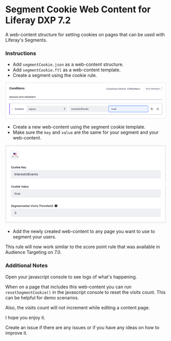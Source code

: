 # Segment Cookie Web Content for Liferay DXP 7.2

A web-content structure for setting cookies on pages that can be used with Liferay's Segments.

### Instructions

- Add `segmentCookie.json` as a web-content structure.
- Add `segmentCookie.ftl` as a web-content template.
- Create a segment using the cookie rule.

![web-content](/segment.png)

- Create a new web-content using the segment cookie template.
- Make sure the `key` and `value` are the same for your segment and your web-content.

![web-content](/web-content.png)

- Add the newly created web-content to any page you want to use to segment your users. 


This rule will now work similar to the score point rule that was available in Audience Targeting on 7.0. 

### Additional Notes

Open your javascript console to see logs of what's happening.

When on a page that includes this web-content you can run `resetSegmentCookie()` in the javascript console to reset the visits count. This can be helpful for demo scenarios. 

Also, the visits count will not increment while editing a content page. 

I hope you enjoy it. 

Create an issue if there are any issues or if you have any ideas on how to improve it.